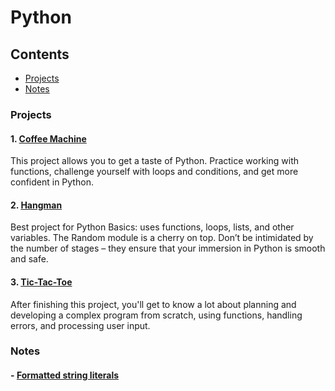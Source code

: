 # Python


## Contents
 - [Projects](#projects)
 - [Notes](#notes)

### Projects
#### 1. [Coffee Machine](https://github.com/ashwindasr/Jet-Brains-Academy/tree/master/Python/Coffee_Machine)
This project allows you to get a taste of Python. Practice working with functions, challenge yourself with loops and conditions, and get more confident in Python.

#### 2. [Hangman](https://github.com/ashwindasr/Jet-Brains-Academy/tree/master/Python/Hangman)
Best project for Python Basics: uses functions, loops, lists, and other variables. The Random module is a cherry on top. Don’t be intimidated by the number of stages – they ensure that your immersion in Python is smooth and safe.

#### 3. [Tic-Tac-Toe](https://github.com/ashwindasr/Jet-Brains-Academy/tree/master/Python/Tic-Tac-Toe)
After finishing this project, you'll get to know a lot about planning and developing a complex program from scratch, using functions, handling errors, and processing user input.

### Notes

#### - [Formatted string literals](https://gist.github.com/ashwindasr/5d66da7588b2d01755ff80f09e35fb1c)
